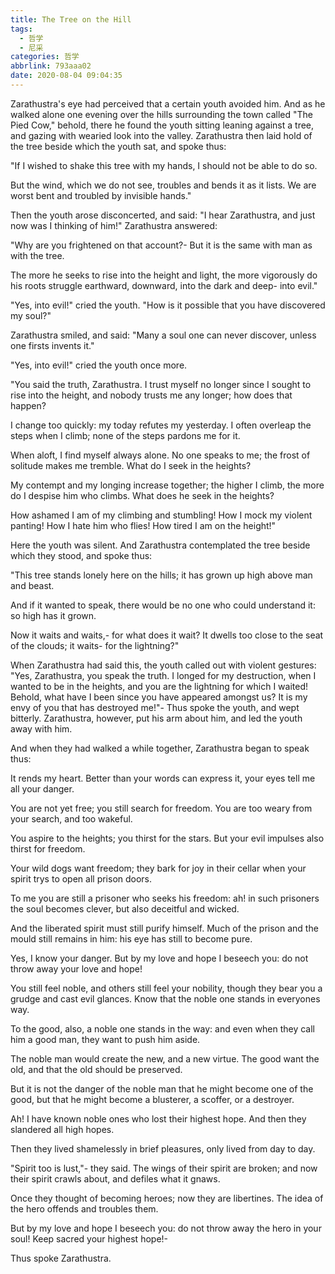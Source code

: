 ```yaml
---
title: The Tree on the Hill
tags:
  - 哲学
  - 尼采
categories: 哲学
abbrlink: 793aaa02
date: 2020-08-04 09:04:35
---
```

Zarathustra's eye had perceived that a certain youth avoided him. And as he walked alone one evening over the hills surrounding the town called "The Pied Cow," behold, there he found the youth sitting leaning against a tree, and gazing with wearied look into the valley. Zarathustra then laid hold of the tree beside which the youth sat, and spoke thus:

"If I wished to shake this tree with my hands, I should not be able to do so.

But the wind, which we do not see, troubles and bends it as it lists. We are worst bent and troubled by invisible hands."

Then the youth arose disconcerted, and said: "I hear Zarathustra, and just now was I thinking of him!" Zarathustra answered:

"Why are you frightened on that account?- But it is the same with man as with the tree.

The more he seeks to rise into the height and light, the more vigorously do his roots struggle earthward, downward, into the dark and deep- into evil."

"Yes, into evil!" cried the youth. "How is it possible that you have discovered my soul?"

Zarathustra smiled, and said: "Many a soul one can never discover, unless one firsts invents it."

"Yes, into evil!" cried the youth once more.

"You said the truth, Zarathustra. I trust myself no longer since I sought to rise into the height, and nobody trusts me any longer; how does that happen?

I change too quickly: my today refutes my yesterday. I often overleap the steps when I climb; none of the steps pardons me for it.

When aloft, I find myself always alone. No one speaks to me; the frost of solitude makes me tremble. What do I seek in the heights?

My contempt and my longing increase together; the higher I climb, the more do I despise him who climbs. What does he seek in the heights?

How ashamed I am of my climbing and stumbling! How I mock my violent panting! How I hate him who flies! How tired I am on the height!"

Here the youth was silent. And Zarathustra contemplated the tree beside which they stood, and spoke thus:

"This tree stands lonely here on the hills; it has grown up high above man and beast.

And if it wanted to speak, there would be no one who could understand it: so high has it grown.

Now it waits and waits,- for what does it wait? It dwells too close to the seat of the clouds; it waits- for the lightning?"

When Zarathustra had said this, the youth called out with violent gestures: "Yes, Zarathustra, you speak the truth. I longed for my destruction, when I wanted to be in the heights, and you are the lightning for which I waited! Behold, what have I been since you have appeared amongst us? It is my envy of you that has destroyed me!"- Thus spoke the youth, and wept bitterly. Zarathustra, however, put his arm about him, and led the youth away with him.

And when they had walked a while together, Zarathustra began to speak thus:

It rends my heart. Better than your words can express it, your eyes tell me all your danger.

You are not yet free; you still search for freedom. You are too weary from your search, and too wakeful.

You aspire to the heights; you thirst for the stars. But your evil impulses also thirst for freedom.

Your wild dogs want freedom; they bark for joy in their cellar when your spirit trys to open all prison doors.

To me you are still a prisoner who seeks his freedom: ah! in such prisoners the soul becomes clever, but also deceitful and wicked.

And the liberated spirit must still purify himself. Much of the prison and the mould still remains in him: his eye has still to become pure.

Yes, I know your danger. But by my love and hope I beseech you: do not throw away your love and hope!

You still feel noble, and others still feel your nobility, though they bear you a grudge and cast evil glances. Know that the noble one stands in everyones way.

To the good, also, a noble one stands in the way: and even when they call him a good man, they want to push him aside.

The noble man would create the new, and a new virtue. The good want the old, and that the old should be preserved.

But it is not the danger of the noble man that he might become one of the good, but that he might become a blusterer, a scoffer, or a destroyer.

Ah! I have known noble ones who lost their highest hope. And then they slandered all high hopes.

Then they lived shamelessly in brief pleasures, only lived from day to day.

"Spirit too is lust,"- they said. The wings of their spirit are broken; and now their spirit crawls about, and defiles what it gnaws.

Once they thought of becoming heroes; now they are libertines. The idea of the hero offends and troubles them.

But by my love and hope I beseech you: do not throw away the hero in your soul! Keep sacred your highest hope!-

Thus spoke Zarathustra.
